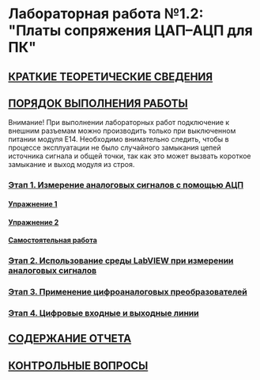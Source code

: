 # Лабораторная работа №1.2: "Платы сопряжения ЦАП–АЦП для ПК"
## [КРАТКИЕ ТЕОРЕТИЧЕСКИЕ СВЕДЕНИЯ](1-theory.html)  
## [ПОРЯДОК ВЫПОЛНЕНИЯ РАБОТЫ](index.html#порядок-выполнения-работы) 
Внимание! При выполнении лабораторных работ подключение к внешним разъемам можно производить только при выключенном питании модуля Е14. Необходимо внимательно следить, чтобы в процессе эксплуатации не было случайного замыкания цепей источника сигнала и общей точки, так как это может вызвать короткое замыкание и выход модуля из строя. 

### [Этап 1. Измерение аналоговых сигналов с помощью АЦП](2-step_1.html) 

#### [Упражнение 1](2-step_1.html#упражнение-1)

#### [Упражнение 2](2-step_1.html#упражнение-2)

#### [Самостоятельная работа](2-step_1.html#самостоятельная-работа)

### [Этап 2. Использование среды LabVIEW  при измерении аналоговых сигналов](step_2.html)
### [Этап 3. Применение цифроаналоговых преобразователей](step_3.html)  
### [Этап 4. Цифровые входные и выходные линии](step_4.html) 
## [СОДЕРЖАНИЕ ОТЧЕТА](report.html)
## [КОНТРОЛЬНЫЕ ВОПРОСЫ](test.html)

